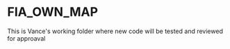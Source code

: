 # FIA_OWN_MAP



This is Vance's working folder where new code will be tested and reviewed for approaval 
